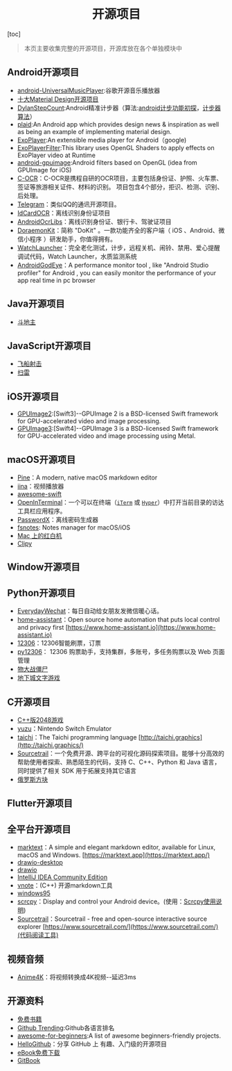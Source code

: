 <h1 align="center">开源项目</h1>
[toc]

> 本页主要收集完整的开源项目，开源库放在各个单独模块中

## Android开源项目

* [android-UniversalMusicPlayer](https://github.com/googlesamples/android-UniversalMusicPlayer):谷歌开源音乐播放器
* [十大Material Design开源项目](/Android/View/MaterialDesign.md)
* [DylanStepCount](https://github.com/linglongxin24/DylanStepCount):Android精准计步器（算法:[android计步功能初探](https://www.jianshu.com/p/5d57f7fd84fa)，[计步器算法](https://github.com/finnfu/stepcount/tree/master/demo%E4%BB%A5%E5%8F%8A%E7%AE%97%E6%B3%95%E6%96%87%E6%A1%A3)）
* [plaid](https://github.com/android/plaid):An Android app which provides design news & inspiration as well as being an example of implementing material design.
* [ExoPlayer](https://github.com/google/ExoPlayer):An extensible media player for Android（google)
* [ExoPlayerFilter](https://github.com/MasayukiSuda/ExoPlayerFilter):This library uses OpenGL Shaders to apply effects on ExoPlayer video at Runtime
* [android-gpuimage](https://github.com/cats-oss/android-gpuimage):Android filters based on OpenGL (idea from GPUImage for iOS)
* [C-OCR](https://github.com/ctripcorp/C-OCR)：C-OCR是携程自研的OCR项目，主要包括身份证、护照、火车票、签证等旅游相关证件、材料的识别。 项目包含4个部分，拒识、检测、识别、后处理。
* [Telegram](https://github.com/DrKLO/Telegram)：类似QQ的通讯开源项目。
* [IdCardOCR](https://github.com/XieZhiFa/IdCardOCR)：离线识别身份证项目
* [AndroidOcrLibs](https://github.com/fanqieVip/AndroidOcrLibs)：离线识别身份证、银行卡、驾驶证项目
* [DoraemonKit](https://github.com/didi/DoraemonKit)：简称 "DoKit" 。一款功能齐全的客户端（ iOS 、Android、微信小程序 ）研发助手，你值得拥有。
* [WatchLauncher](https://github.com/100957264/WatchLauncher)：完全老化测试，计步，远程关机、闹铃、禁用、爱心提醒调试代码，Watch Launcher，水质监测系统
* [AndroidGodEye](https://github.com/Kyson/AndroidGodEye)：A performance monitor tool , like "Android Studio profiler" for Android , you can easily monitor the performance of your app real time in pc browser

## Java开源项目
* [斗地主](https://github.com/ainilili/ratel)

## JavaScript开源项目
* [飞船射击](https://github.com/gd4Ark/star-battle)
* [扫雷](https://github.com/muan/emoji-minesweeper)

## iOS开源项目

* [GPUImage2](https://github.com/BradLarson/GPUImage2):[Swift3]--GPUImage 2 is a BSD-licensed Swift framework for GPU-accelerated video and image processing.
* [GPUImage3](https://github.com/BradLarson/GPUImage3):[Swift4]--GPUImage 3 is a BSD-licensed Swift framework for GPU-accelerated video and image processing using Metal.

## macOS开源项目

* [Pine](https://github.com/lukakerr/Pine)：A modern, native macOS markdown editor
* [iina](https://github.com/iina/iina)：视频播放器
* [awesome-swift](https://github.com/matteocrippa/awesome-swift)
* [OpenInTerminal](https://github.com/Ji4n1ng/OpenInTerminal)：一个可以在终端（[`iTerm`](https://www.iterm2.com/) 或 [`Hyper`](https://github.com/zeit/hyper)）中打开当前目录的访达工具栏应用程序。
* [PasswordX](https://github.com/TBXark/PasswordX)：离线密码生成器
* [fsnotes](https://github.com/glushchenko/fsnotes): Notes manager for macOS/iOS
* [Mac 上的红白机](https://github.com/OpenEmu/OpenEmu)
* [Clipy](https://github.com/Clipy/Clipy)

## Window开源项目

## Python开源项目

* [EverydayWechat](https://github.com/sfyc23/EverydayWechat)：每日自动给女朋友发微信暖心话。
* [home-assistant](https://github.com/home-assistant/home-assistant)：Open source home automation that puts local control and privacy first [https://www.home-assistant.io](https://www.home-assistant.io)
* [12306](https://github.com/testerSunshine/12306)：12306智能刷票，订票
* [py12306](https://github.com/pjialin/py12306)： 12306 购票助手，支持集群，多账号，多任务购票以及 Web 页面管理
* [物大战僵尸](https://github.com/marblexu/PythonPlantsVsZombies)
* [地下城文字游戏](https://github.com/AIDungeon/AIDungeon)

## C开源项目

* [C++版2048游戏](https://github.com/plibither8/2048.cpp)
* [yuzu](https://github.com/yuzu-emu/yuzu)：Nintendo Switch Emulator
* [taichi](https://github.com/yuanming-hu/taichi)：The Taichi programming language [http://taichi.graphics](http://taichi.graphics/)
* [Sourcetrail](https://github.com/CoatiSoftware/Sourcetrail)：一个免费开源、跨平台的可视化源码探索项目。能够十分高效的帮助使用者探索、熟悉陌生的代码，支持 C、C++、Python 和 Java 语言，同时提供了相关 SDK 用于拓展支持其它语言
* [俄罗斯方块](https://github.com/taylorconor/tinytetris)

## Flutter开源项目

## 全平台开源项目

* [marktext](https://github.com/marktext/marktext)：A simple and elegant markdown editor, available for Linux, macOS and Windows. [https://marktext.app](https://marktext.app/)
* [drawio-desktop](https://github.com/jgraph/drawio-desktop)
* [drawio](https://github.com/jgraph/drawio)
* [IntelliJ IDEA Community Edition](https://github.com/JetBrains/intellij-community)
* [vnote](https://github.com/tamlok/vnote)：(C++) 开源markdown工具
* [windows95](https://github.com/felixrieseberg/windows95)
* [scrcpy](https://github.com/Genymobile/scrcpy)：Display and control your Android device。(使用：[Scrcpy使用说明](Scrcpy.md))
* [Sourcetrail](https://github.com/CoatiSoftware/Sourcetrail)：Sourcetrail - free and open-source interactive source explorer [https://www.sourcetrail.com/](https://www.sourcetrail.com/)(代码阅读工具)

## 视频音频

* [Anime4K](https://github.com/bloc97/Anime4K)：将视频转换成4K视频--延迟3ms



## 开源资料

* [免费书籍](https://github.com/ruanyf/free-books)
* [Github Trending](https://github.com/trending):Github各语言排名
* [awesome-for-beginners](https://github.com/MunGell/awesome-for-beginners):A list of awesome beginners-friendly projects.
* [HelloGithub](https://hellogithub.com/)：分享 GitHub 上 有趣、入门级的开源项目
* [eBook免费下载](https://www.foxebook.net)
* [GitBook](https://www.gitbook.com)